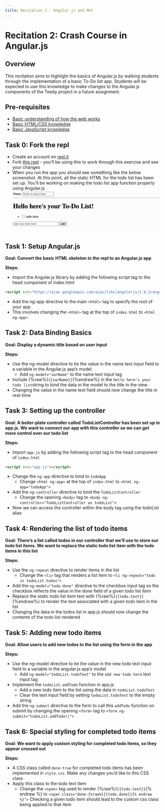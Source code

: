 ```yaml
---
title: Recitation 2 - Angular.js and MVC
---
```


# Recitation 2: Crash Course in Angular.js

## Overview

This recitation aims to highlight the basics of Angular.js by walking students through the implementation of a basic To-Do list app. Students will be expected to use this knowledge to make changes to the Angular.js components of the Teedy project in a future assignment.

## Pre-requisites

- [Basic understanding of how the web works](https://developer.mozilla.org/en-US/docs/Learn/Getting_started_with_the_web/How_the_Web_works)
- [Basic HTML/CSS knowledge](https://www.w3schools.com/html/)
- [Basic JavaScript knowledge](https://www.w3schools.com/js/)

## Task 0: Fork the repl

- Create an account on [repl.it](https://replit.com/)
- Fork [this repl](https://replit.com/@anudaweerasingh/CMU-313-angularjs#index.html) - you’ll be using this to work through this exercise and see your changes
- When you run the app you should see something like the below screenshot. At this point, all the static HTML for the todo list has been set up. You’ll be working on making the todo list app function properly using Angular.js
  ![Static Todo List](/assets/images/reci/angular-example.png)

## Task 1: Setup Angular.js

**Goal: Convert the basic HTML skeleton in the repl to an Angular.js app**

**Steps:**

- Import the Angular.js library by adding the following script tag to the head component of index.html

```html
<script src="https://ajax.googleapis.com/ajax/libs/angularjs/1.8.2/angular.min.js"></script>
```

- Add the ng-app directive to the main `<html>` tag to specify the root of your app
- This involves changing the `<html>` tag at the top of `index.html` to `<html ng-app>`

## Task 2: Data Binding Basics

**Goal: Display a dynamic title based on user input**

**Steps:**

- Use the ng-model directive to tie the value in the name text input field to a variable in the Angular.js app’s model.
  - Add `ng-model="varName"` to the name text input tag
- Include {%raw%}`{{varName}}`{%endraw%} in the `Hello here's your todo list`string to bind the data in the model to the title in the view
- Changing the value in the name text field should now change the title in real-time

## Task 3: Setting up the controller

**Goal: A boiler-plate controller called TodoListController has been set up in app.js. We want to connect our app with this controller so we can get more control over our todo list**

**Steps:**

- Import `app.js` by adding the following script tag to the head component of `index.html`

```html
<script src="app.js"></script>
```

- Change the `ng-app` directive to bind to `todoApp`
  - Change `<html ng-app>` at the top of `index.html` to `<html ng-app="todoApp">`
- Add the `ng-controller` directive to bind the `TodoListController`
  - Change the opening `<body>` tag to `<body ng-controller="TodoListController as todoList">`
- Now we can access the controller within the body tag using the todoList alias

## Task 4: Rendering the list of todo items

**Goal: There’s a list called todos in our controller that we’ll use to store our todo list items. We want to replace the static todo list item with the todo items in this list**

**Steps:**

- Use the `ng-repeat` directive to render items in the list
  - Change the `<li>` tag that renders a list item to `<li ng-repeat="todo in todoList.todos">`
- Add the `ng-model="todo.done"` directive to the checkbox input tag so the checkbox reflects the value in the done field of a given todo list item
- Replace the static todo list item text with {%raw%}`{{todo.text}}`{%endraw%} to render the text associated with a given todo item in the list
- Changing the data in the todos list in app.js should now change the contents of the todo list rendered

## Task 5: Adding new todo items

**Goal: Allow users to add new todos to the list using the form in the app**

**Steps:**

- Use the ng-model directive to tie the value in the new todo text input field to a variable in the angular.js app’s model
  - Add `ng-model="todoList.todoText"` to the `add new todo here` text input tag
- Implement the `todoList.addTodo` function in app.js
  - Add a new todo item to the list using the data in `todoList.todoText`
  - Clear the text input field by setting `todoList.todoText` to the empty string
- Add the `ng-submit` directive to the form to call this `addTodo` function on submit by changing the opening `<form>` tag to `<form ng-submit="todoList.addTodo()">`

## Task 6: Special styling for completed todo items

**Goal: We want to apply custom styling for completed todo items, so they appear crossed out**

**Steps:**

- A CSS class called `done-true` for completed todo items has been implemented in `style.css`. Make any changes you’d like to this CSS class
- Apply this class to the todo text item
  - Change the `<span>` tag used to render {%raw%}`{{todo.text}}`{% endraw %} to `<span class="done-{%raw%}{{todo.done}}{% endraw %}">`
    Checking a given todo item should lead to the custom css class being applied to that item
